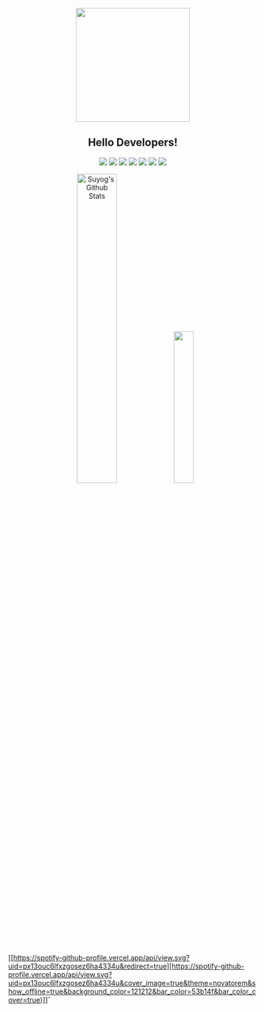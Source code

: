 

<!--
**Suyog-23/Suyog-23** is a ✨ _special_ ✨ repository because its `README.md` (this file) appears on your GitHub profile.

Here are some ideas to get you started:

- 🔭 I’m currently working on ...
- 🌱 I’m currently learning ...
- 👯 I’m looking to collaborate on ...
- 🤔 I’m looking for help with ...
- 💬 Ask me about ...
- 📫 How to reach me: ...
- 😄 Pronouns: ...
- ⚡ Fun fact: ...
-->
<!-- ![alt text](https://encrypted-tbn0.gstatic.com/images?q=tbn:ANd9GcSWH3iqL9MJ3c-19oELLutkQjnyKTtRQS2JXg&usqp=CAU) -->
<html>
  <body>
    
  <p align="center"><img src="https://miro.medium.com/max/2048/1*OohqW5DGh9CQS4hLY5FXzA.png" height="230"></p>
    
  <h2 align="center">Hello Developers!</h4>
    
  <p align="center">
  <a href="https://www.youtube.com/channel/UC987z2FQn07wKwT3kWBal5Q"><img src="https://img.shields.io/badge/YouTube-FF0000?style=for-the-badge&logo=youtube&logoColor=white"></a>
    <a href="https://twitter.com/savalkar_suyog"><img src="https://img.shields.io/badge/Twitter-1DA1F2?style=for-the-badge&logo=twitter&logoColor=white" /></a>
  <a href="https://medium.com/@suyogsavalkar"><img src="https://img.shields.io/badge/Medium-12100E?style=for-the-badge&logo=medium&logoColor=white"></a>
    <a href="https://www.instagram.com/suyog_savalkar_/"><img src="https://img.shields.io/badge/Instagram-E4405F?style=for-the-badge&logo=instagram&logoColor=white" /></a>
  <a href="https://www.linkedin.com/in/suyog-savalkar-729a4b16a/"><img src="https://img.shields.io/badge/LinkedIn-0077B5?style=for-the-badge&logo=linkedin&logoColor=white" /></a>
  <a href="https://www.facebook.com/profile.php?id=100071136786584"><img src="https://img.shields.io/badge/Facebook-1877F2?style=for-the-badge&logo=facebook&logoColor=white"/></a>
    <a href="https://www.behance.net/suyogsavalkar"><img src="https://img.shields.io/badge/-Behance-blue?style=for-the-badge&logo=behance&logoColor=white" /> </a>
  </p>
  
<p align="center">
 <img  src="https://github-readme-stats.vercel.app/api?username=Suyog-23&include_all_commits=true&count_private=true&show_icons=true&line_height=20&title_color=7A7ADB&icon_color=2234AE&text_color=D3D3D3&bg_color=0,000000,130F40" alt="Suyog's Github Stats" width="40%" style="margin-right="20px"">
  <img src="https://github-readme-stats.vercel.app/api/top-langs/?username=Suyog-23&theme=tokyonight&layout=compact" width="28%">
</p>

[[https://spotify-github-profile.vercel.app/api/view.svg?uid=px13ouc6lfxzgosez6ha4334u&redirect=true][https://spotify-github-profile.vercel.app/api/view.svg?uid=px13ouc6lfxzgosez6ha4334u&cover_image=true&theme=novatorem&show_offline=true&background_color=121212&bar_color=53b14f&bar_color_cover=true)]]ˇ
  
  </body>
</html>
